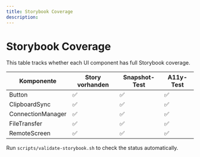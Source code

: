 ```yaml
---
title: Storybook Coverage
description: 
---
```

# Storybook Coverage

This table tracks whether each UI component has full Storybook coverage.

| Komponente | Story vorhanden | Snapshot-Test | A11y-Test |
| ---------- | --------------- | ------------- | --------- |
| Button | ✅ | ✅ | ✅ |
| ClipboardSync | ✅ | ✅ | ✅ |
| ConnectionManager | ✅ | ✅ | ✅ |
| FileTransfer | ✅ | ✅ | ✅ |
| RemoteScreen | ✅ | ✅ | ✅ |

Run `scripts/validate-storybook.sh` to check the status automatically.

